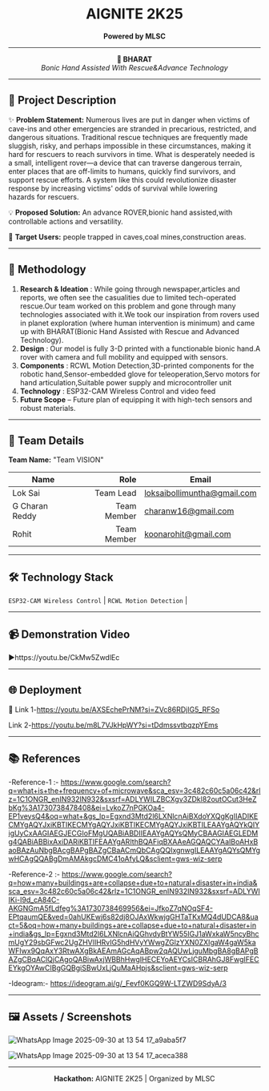 <!-- AIGNITE Banner (centered) -->
<div align="center">
  <h1> AIGNITE 2K25</h1>
  <p><strong>Powered by MLSC</strong></p>
</div>

---

<p align="center">
  <strong>🚀 BHARAT</strong><br/>
  <em>Bonic Hand Assisted With Rescue&Advance Technology </em>
</p>

---

## 📖 Project Description
✨ **Problem Statement:** Numerous lives are put in danger when victims of cave-ins and other emergencies are stranded in precarious, restricted, and dangerous situations. Traditional rescue techniques are frequently made sluggish, risky, and perhaps impossible in these circumstances, making it hard for rescuers to reach survivors in time. What is desperately needed is a small, intelligent rover—a device that can traverse dangerous terrain, enter places that are off-limits to humans, quickly find survivors, and support rescue efforts. A system like this could revolutionize disaster response by increasing victims' odds of survival while lowering hazards for rescuers.  

💡 **Proposed Solution:** An advance ROVER,bionic hand assisted,with controllable actions and versatility.

🎯 **Target Users:** people trapped in caves,coal mines,construction areas.

---

## 🔬 Methodology
1. **Research & Ideation** : While going through newspaper,articles and reports, we often see the casualities due to limited tech-operated rescue.Our team worked on this problem and gone through many technologies associated with it.We took our inspiration from rovers used in planet exploration (where human intervention is minimum) and came up with BHARAT(Bionic Hand Assisted with Rescue and Advanced Technology​). 
2. **Design** : Our model is fully 3-D printed with a functionable bionic hand.A rover with camera and full mobility and equipped with sensors.
3. **Components** : RCWL Motion Detection,3D-printed components for the robotic hand,Sensor-embedded glove for teleoperation,Servo motors for hand articulation,Suitable power supply and microcontroller unit
4. **Technology** : ESP32-CAM Wireless Control and video feed
5. **Future Scope** – Future plan of equipping it with high-tech sensors and robust materials.

---

## 👥 Team Details
**Team Name:** "Team VISION"

| Name | Role | Email |
|---|---:|---|
| Lok Sai| Team Lead | loksaibollimuntha@gmail.com |
| G Charan Reddy| Team Member| charanw16@gmail.com|
| Rohit| Team Member | koonarohit@gmail.com |

---

## 🛠️ Technology Stack
` ESP32-CAM Wireless Control ` | `RCWL Motion Detection` | 

---

## 📹 Demonstration Video
▶️https://youtu.be/CkMw5ZwdlEc

---

## 🌐 Deployment
🔗 Link 1-https://youtu.be/AXSEchePrNM?si=ZVc86RDjIG5_RFSo

Link 2-https://youtu.be/m8L7VJkHpWY?si=tDdmssvtbqzpYEms

---

## 📚 References
-Reference-1 :- https://www.google.com/search?q=what+is+the+frequency+of+microwave&sca_esv=3c482c60c5a06c42&rlz=1C1ONGR_enIN932IN932&sxsrf=ADLYWILZBCXgv3ZDkl82outOCut3HeZbKg%3A1730738478408&ei=LvkoZ7nPGKOa4-EP1veysQ4&oq=what+&gs_lp=Egxnd3Mtd2l6LXNlcnAiBXdoYXQgKgIIADIKECMYgAQYJxiKBTIKECMYgAQYJxiKBTIKECMYgAQYJxiKBTILEAAYgAQYkQIYigUyCxAAGIAEGJECGIoFMgUQABiABDIIEAAYgAQYsQMyCBAAGIAEGLEDMg4QABiABBixAxiDARiKBTIFEAAYgARIthBQAFiqBXAAeAGQAQCYAaIBoAHxBaoBAzAuNbgBAcgBAPgBAZgCBaACmQbCAgQQIxgnwgILEAAYgAQYsQMYgwHCAgQQABgDmAMAkgcDMC41oAfyLQ&sclient=gws-wiz-serp

-Reference-2 :- https://www.google.com/search?q=how+many+buildings+are+collapse+due+to+natural+disaster+in+india&sca_esv=3c482c60c5a06c42&rlz=1C1ONGR_enIN932IN932&sxsrf=ADLYWIIKi-I9d_cA84C-AKGNGmA5fLdfeg%3A1730738469956&ei=JfkoZ7qNOqSF4-EPtqaumQE&ved=0ahUKEwj6s82dj8OJAxWkwjgGHTaTKxMQ4dUDCA8&uact=5&oq=how+many+buildings+are+collapse+due+to+natural+disaster+in+india&gs_lp=Egxnd3Mtd2l6LXNlcnAiQGhvdyBtYW55IGJ1aWxkaW5ncyBhcmUgY29sbGFwc2UgZHVlIHRvIG5hdHVyYWwgZGlzYXN0ZXIgaW4gaW5kaWFIwx9QqAxY3RtwAXgBkAEAmAGcAqABpw2qAQUwLjguMbgBA8gBAPgBAZgCBqAClQjCAgoQABiwAxjWBBhHwgIHECEYoAEYCsICBRAhGJ8FwgIFECEYkgOYAwCIBgGQBgiSBwUxLjQuMaAHpjs&sclient=gws-wiz-serp

-Ideogram:- https://ideogram.ai/g/_Fevf0KGQ9W-LTZWD9SdyA/3

---

## 🖼️ Assets / Screenshots
![WhatsApp Image 2025-09-30 at 13 54 17_a9aba5f7](https://github.com/user-attachments/assets/2caeb5f4-c339-4140-8d7c-47bb17a35993)

![WhatsApp Image 2025-09-30 at 13 54 17_aceca388](https://github.com/user-attachments/assets/933afacb-e7ae-4ef1-a8bb-28f518e154c3)


---

<p align="center">
  <b>Hackathon:</b> AIGNITE 2K25 | Organized by MLSC<br/>
</p>

